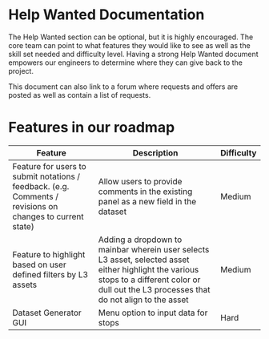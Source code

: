 # Help Wanted Documentation

The Help Wanted section can be optional, but it is highly encouraged. The core team can point to what features they would like to see as well as the skill set needed and difficulty level. Having a strong Help Wanted document empowers our engineers to determine where they can give back to the project.

This document can also link to a forum where requests and offers are posted as well as contain a list of requests.

# Features in our roadmap

| Feature | Description | Difficulty |
|---|---|---|
| Feature for users to submit notations / feedback. (e.g. Comments / revisions on changes to current state) | Allow users to provide comments in the existing panel as a new field in the dataset | Medium |
| Feature to highlight based on user defined filters by L3 assets | Adding a dropdown to mainbar wherein user selects L3 asset, selected asset either highlight the various stops to a different color or dull out the L3 processes that do not align to the asset | Medium |
| Dataset Generator GUI | Menu option to input data for stops | Hard|
